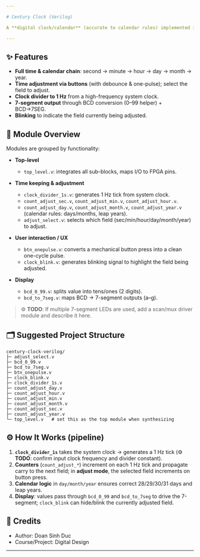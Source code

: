 ```yaml
---

# Century Clock (Verilog)

A **digital clock/calendar** (accurate to calendar rules) implemented in **Verilog**, designed to run on FPGA boards. The project provides counters for seconds/minutes/hours/days/months/years, generates a 1 Hz pulse from the system clock, supports time adjustment via push-buttons (with debounce and one-pulse logic), and decodes values for 7-segment display.

---
```


## ✨ Features

* **Full time & calendar chain**: second → minute → hour → day → month → year.
* **Time adjustment via buttons** (with debounce & one-pulse); select the field to adjust.
* **Clock divider to 1 Hz** from a high-frequency system clock.
* **7-segment output** through BCD conversion (0–99 helper) + BCD→7SEG.
* **Blinking** to indicate the field currently being adjusted.

## 🧱 Module Overview

Modules are grouped by functionality:

* **Top-level**

  * `top_level.v`: integrates all sub-blocks, maps I/O to FPGA pins.

* **Time keeping & adjustment**

  * `clock_divider_1s.v`: generates 1 Hz tick from system clock.
  * `count_adjust_sec.v`, `count_adjust_min.v`, `count_adjust_hour.v`.
  * `count_adjust_day.v`, `count_adjust_month.v`, `count_adjust_year.v` (calendar rules: days/months, leap years).
  * `adjust_select.v`: selects which field (sec/min/hour/day/month/year) to adjust.

* **User interaction / UX**

  * `btn_onepulse.v`: converts a mechanical button press into a clean one-cycle pulse.
  * `clock_blink.v`: generates blinking signal to highlight the field being adjusted.

* **Display**

  * `bcd_0_99.v`: splits value into tens/ones (2 digits).
  * `bcd_to_7seg.v`: maps BCD → 7-segment outputs (a–g).

> ⚙️ **TODO**: If multiple 7-segment LEDs are used, add a scan/mux driver module and describe it here.

## 🗂️ Suggested Project Structure

```
century-clock-verilog/
├─ adjust_select.v
├─ bcd_0_99.v
├─ bcd_to_7seg.v
├─ btn_onepulse.v
├─ clock_blink.v
├─ clock_divider_1s.v
├─ count_adjust_day.v
├─ count_adjust_hour.v
├─ count_adjust_min.v
├─ count_adjust_month.v
├─ count_adjust_sec.v
├─ count_adjust_year.v
└─ top_level.v   # set this as the top module when synthesizing
```

## ⚙️ How It Works (pipeline)

1. **`clock_divider_1s`** takes the system clock → generates a 1 Hz tick (⚙️ **TODO**: confirm input clock frequency and divider constant).
2. **Counters** (`count_adjust_*`) increment on each 1 Hz tick and propagate carry to the next field; in **adjust mode**, the selected field increments on button press.
3. **Calendar logic** in `day/month/year` ensures correct 28/29/30/31 days and leap years.
4. **Display**: values pass through `bcd_0_99` and `bcd_to_7seg` to drive the 7-segment; `clock_blink` can hide/blink the currently adjusted field.

## 🙌 Credits

* Author: Doan Sinh Duc
* Course/Project: Digital Design

---
